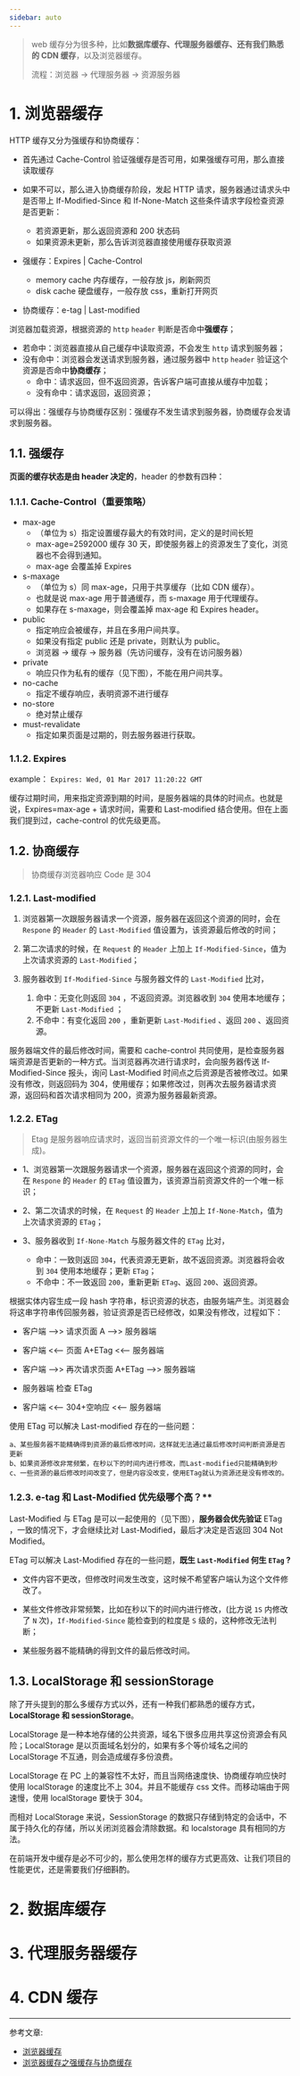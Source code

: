 ```yaml
---
sidebar: auto
---
```


> web 缓存分为很多种，比如**数据库缓存、代理服务器缓存、还有我们熟悉的 CDN 缓存**，以及浏览器缓存。
>
> 流程：浏览器 -> 代理服务器 -> 资源服务器

# 1. 浏览器缓存

HTTP 缓存又分为强缓存和协商缓存：

* 首先通过 Cache-Control 验证强缓存是否可用，如果强缓存可用，那么直接读取缓存
* 如果不可以，那么进入协商缓存阶段，发起 HTTP 请求，服务器通过请求头中是否带上 If-Modified-Since 和 If-None-Match 这些条件请求字段检查资源是否更新：
  + 若资源更新，那么返回资源和 200 状态码
  + 如果资源未更新，那么告诉浏览器直接使用缓存获取资源

* 强缓存：Expires | Cache-Control
  + memory cache 内存缓存，一般存放 js，刷新网页
  + disk cache 硬盘缓存，一般存放 css，重新打开网页
* 协商缓存：e-tag | Last-modified

浏览器加载资源，根据资源的 `http`  `header` 判断是否命中**强缓存**；

* 若命中：浏览器直接从自己缓存中读取资源，不会发生 `http` 请求到服务器；
* 没有命中：浏览器会发送请求到服务器，通过服务器中 `http` `header` 验证这个资源是否命中**协商缓存**；
  + 命中：请求返回，但不返回资源，告诉客户端可直接从缓存中加载；
  + 没有命中：请求返回，返回资源；

可以得出：强缓存与协商缓存区别：强缓存不发生请求到服务器，协商缓存会发请求到服务器。

## 1.1. 强缓存

**页面的缓存状态是由 header 决定的**，header 的参数有四种：

### 1.1.1. Cache-Control（重要策略）

* max-age
  + （单位为 s）指定设置缓存最大的有效时间，定义的是时间长短
  + max-age=2592000 缓存 30 天，即使服务器上的资源发生了变化，浏览器也不会得到通知。
  + max-age 会覆盖掉 Expires
* s-maxage
  + （单位为 s）同 max-age，只用于共享缓存（比如 CDN 缓存）。
  + 也就是说 max-age 用于普通缓存，而 s-maxage 用于代理缓存。
  + 如果存在 s-maxage，则会覆盖掉 max-age 和 Expires header。
* public
  + 指定响应会被缓存，并且在多用户间共享。
  + 如果没有指定 public 还是 private，则默认为 public。
  + 浏览器 -> 缓存 -> 服务器（先访问缓存，没有在访问服务器）
* private
  + 响应只作为私有的缓存（见下图），不能在用户间共享。
* no-cache
  + 指定不缓存响应，表明资源不进行缓存
* no-store
  + 绝对禁止缓存
* must-revalidate
  + 指定如果页面是过期的，则去服务器进行获取。

### 1.1.2. Expires

example： `Expires: Wed, 01 Mar 2017 11:20:22 GMT`

缓存过期时间，用来指定资源到期的时间，是服务器端的具体的时间点。也就是说，Expires=max-age + 请求时间，需要和 Last-modified 结合使用。但在上面我们提到过，cache-control 的优先级更高。

## 1.2. 协商缓存

> 协商缓存浏览器响应 Code 是 304

### 1.2.1. Last-modified

1. 浏览器第一次跟服务器请求一个资源，服务器在返回这个资源的同时，会在 `Respone` 的 `Header` 的 `Last-Modified` 值设置为，该资源最后修改的时间；

2. 第二次请求的时候，在 `Request` 的 `Header` 上加上 `If-Modified-Since`，值为上次请求资源的 `Last-Modified`；

3. 服务器收到 `If-Modified-Since` 与服务器文件的 `Last-Modified` 比对，
   1. 命中：无变化则返回 `304` ，不返回资源。浏览器收到 `304` 使用本地缓存；不更新 `Last-Modified` ；
   2. 不命中：有变化返回 `200` ，重新更新 `Last-Modified` 、返回 `200` 、返回资源。

服务器端文件的最后修改时间，需要和 cache-control 共同使用，是检查服务器端资源是否更新的一种方式。当浏览器再次进行请求时，会向服务器传送 If-Modified-Since 报头，询问 Last-Modified 时间点之后资源是否被修改过。如果没有修改，则返回码为 304，使用缓存；如果修改过，则再次去服务器请求资源，返回码和首次请求相同为 200，资源为服务器最新资源。

### 1.2.2. ETag

> Etag 是服务器响应请求时，返回当前资源文件的一个唯一标识(由服务器生成)。

* 1、浏览器第一次跟服务器请求一个资源，服务器在返回这个资源的同时，会在 `Respone` 的 `Header` 的 `ETag` 值设置为，该资源当前资源文件的一个唯一标识；

* 2、第二次请求的时候，在 `Request` 的 `Header` 上加上 `If-None-Match`，值为上次请求资源的 `ETag`；

* 3、服务器收到 `If-None-Match` 与服务器文件的 `ETag` 比对，
  + 命中：一致则返回 `304`，代表资源无更新，故不返回资源。浏览器将会收到 `304` 使用本地缓存；更新 `ETag`；
  + 不命中：不一致返回 `200`，重新更新 `ETag`、返回 `200`、返回资源。

根据实体内容生成一段 hash 字符串，标识资源的状态，由服务端产生。浏览器会将这串字符串传回服务器，验证资源是否已经修改，如果没有修改，过程如下：

* 客户端 -->> 请求页面 A -->> 服务器端

* 客户端 <<-- 页面 A+ETag <<-- 服务器端

* 客户端 -->> 再次请求页面 A+ETag -->> 服务器端

* 服务器端 检查 ETag

* 客户端 <<-- 304+空响应 <<-- 服务器端

使用 ETag 可以解决 Last-modified 存在的一些问题：

```
a、某些服务器不能精确得到资源的最后修改时间，这样就无法通过最后修改时间判断资源是否更新
b、如果资源修改非常频繁，在秒以下的时间内进行修改，而Last-modified只能精确到秒
c、一些资源的最后修改时间改变了，但是内容没改变，使用ETag就认为资源还是没有修改的。
```

### 1.2.3. e-tag 和 Last-Modified 优先级哪个高？**

Last-Modified 与 ETag 是可以一起使用的（见下图），**服务器会优先验证** ETag ，一致的情况下，才会继续比对 Last-Modified，最后才决定是否返回 304 Not Modified。

ETag 可以解决 Last-Modified 存在的一些问题，**既生 `Last-Modified` 何生 `ETag` ?**

* 文件内容不更改，但修改时间发生改变，这时候不希望客户端认为这个文件修改了。

* 某些文件修改非常频繁，比如在秒以下的时间内进行修改，(比方说 `1S` 内修改了 `N` 次)，`If-Modified-Since` 能检查到的粒度是 `S` 级的，这种修改无法判断；

* 某些服务器不能精确的得到文件的最后修改时间。

## 1.3. LocalStorage 和 sessionStorage

除了开头提到的那么多缓存方式以外，还有一种我们都熟悉的缓存方式，**LocalStorage 和 sessionStorage**。

LocalStorage 是一种本地存储的公共资源，域名下很多应用共享这份资源会有风险；LocalStorage 是以页面域名划分的，如果有多个等价域名之间的 LocalStorage 不互通，则会造成缓存多份浪费。

LocalStorage 在 PC 上的兼容性不太好，而且当网络速度快、协商缓存响应快时使用 localStorage 的速度比不上 304。并且不能缓存 css 文件。而移动端由于网速慢，使用 localStorage 要快于 304。

而相对 LocalStorage 来说，SessionStorage 的数据只存储到特定的会话中，不属于持久化的存储，所以关闭浏览器会清除数据。和 localstorage 具有相同的方法。

在前端开发中缓存是必不可少的，那么使用怎样的缓存方式更高效、让我们项目的性能更优，还是需要我们仔细斟酌。

# 2. 数据库缓存

# 3. 代理服务器缓存

# 4. CDN 缓存

---

参考文章: 
* [浏览器缓存](https://juejin.cn/post/6844903546119258125)
* [浏览器缓存之强缓存与协商缓存](https://juejin.cn/post/6844904067882287111)
